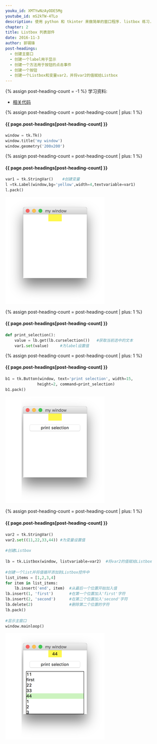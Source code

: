 ```yaml
---
youku_id: XMTYwNzAyODE5Mg
youtube_id: mS2kTW-4TLo
description: 使用 python 和 tkinter 来做简单的窗口程序. listbox 练习.
chapter: 2
title: Listbox 列表部件
date: 2016-11-3
author: 郭锡锋
post-headings:
  - 创建主窗口
  - 创建一个label用于显示
  - 创建一个方法用于按钮的点击事件
  - 创建一个按钮
  - 创建一个Listbox和变量var2，并将var2的值赋给Listbox
---
```

{% assign post-heading-count = -1 %}
学习资料:
  * [相关代码](https://github.com/MorvanZhou/tutorials/blob/master/tkinterTUT/tk4_listbox.py)

{% assign post-heading-count = post-heading-count | plus: 1 %}
<h4 class="tut-h4-pad" id="{{ page.post-headings[post-heading-count] }}">{{ page.post-headings[post-heading-count] }}</h4>

```python
window = tk.Tk()
window.title('my window')
window.geometry('200x200')
```

{% assign post-heading-count = post-heading-count | plus: 1 %}
<h4 class="tut-h4-pad" id="{{ page.post-headings[post-heading-count] }}">{{ page.post-headings[post-heading-count] }}</h4>

```python
var1 = tk.StringVar()    #创建变量
l =tk.Label(window,bg='yellow',width=4,textvariable=var1)
l.pack()
```

<img class="course-image" src="/static/results/tkinter/2-03-01.png" alt="{{ page.title }}{% increment image-count %}">

{% assign post-heading-count = post-heading-count | plus: 1 %}
<h4 class="tut-h4-pad" id="{{ page.post-headings[post-heading-count] }}">{{ page.post-headings[post-heading-count] }}</h4>

```python
def print_selection():
    value = lb.get(lb.curselection())   #获取当前选中的文本
    var1.set(value)     #为label设置值
```

{% assign post-heading-count = post-heading-count | plus: 1 %}
<h4 class="tut-h4-pad" id="{{ page.post-headings[post-heading-count] }}">{{ page.post-headings[post-heading-count] }}</h4>

```python
b1 = tk.Button(window, text='print selection', width=15,
              height=2, command=print_selection)
b1.pack()
```

<img class="course-image" src="/static/results/tkinter/2-03-02.png" alt="{{ page.title }}{% increment image-count %}">

{% assign post-heading-count = post-heading-count | plus: 1 %}
<h4 class="tut-h4-pad" id="{{ page.post-headings[post-heading-count] }}">{{ page.post-headings[post-heading-count] }}</h4>

```python
var2 = tk.StringVar()
var2.set((11,22,33,44)) #为变量设置值

#创建Listbox

lb = tk.Listbox(window, listvariable=var2)  #将var2的值赋给Listbox

#创建一个list并将值循环添加到Listbox控件中
list_items = [1,2,3,4]
for item in list_items:
    lb.insert('end', item)  #从最后一个位置开始加入值
lb.insert(1, 'first')       #在第一个位置加入'first'字符
lb.insert(2, 'second')      #在第二个位置加入'second'字符
lb.delete(2)                #删除第二个位置的字符
lb.pack()

#显示主窗口
window.mainloop()
```

<img class="course-image" src="/static/results/tkinter/2-03-03.png" alt="{{ page.title }}{% increment image-count %}">


